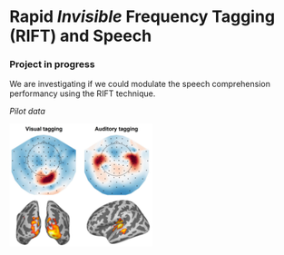 # Rapid *Invisible* Frequency Tagging (RIFT) and Speech
### Project in progress
We are investigating if we could modulate the speech comprehension performancy using the RIFT technique. <br>

*Pilot data*

<img src="images/av_tagging.jpg" alt="pilot result" width="50%">
